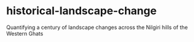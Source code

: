 # historical-landscape-change
Quantifying a century of landscape changes across the Nilgiri hills of the Western Ghats

